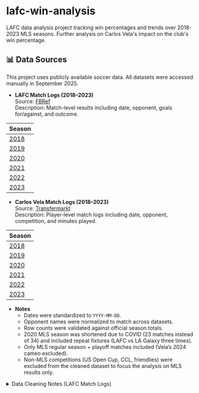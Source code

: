 # lafc-win-analysis
LAFC data analysis project tracking win percentages and trends over 2018-2023 MLS seasons. Further analysis on Carlos Vela's impact on the club's win percentage.

## 📊 Data Sources

This project uses publicly available soccer data. All datasets were accessed manually in September 2025.

- **LAFC Match Logs (2018–2023)**  
Source: [FBRef](https://fbref.com/)  
Description: Match-level results including date, opponent, goals for/against, and outcome.

| Season |
|--------|
| [2018](https://fbref.com/en/squads/81d817a3/2018/Los-Angeles-FC-Stats) |
| [2019](https://fbref.com/en/squads/81d817a3/2019/Los-Angeles-FC-Stats) |
| [2020](https://fbref.com/en/squads/81d817a3/2020/Los-Angeles-FC-Stats) |
| [2021](https://fbref.com/en/squads/81d817a3/2021/Los-Angeles-FC-Stats) |
| [2022](https://fbref.com/en/squads/81d817a3/2022/Los-Angeles-FC-Stats) |
| [2023](https://fbref.com/en/squads/81d817a3/2023/Los-Angeles-FC-Stats) |

- **Carlos Vela Match Logs (2018–2023)**  
Source: [Transfermarkt](https://www.transfermarkt.co.uk/carlos-vela/leistungsdaten/spieler/35773)  
Description: Player-level match logs including date, opponent, competition, and minutes played.

| Season |
|--------|
| [2018](https://www.transfermarkt.co.uk/carlos-vela/leistungsdaten/spieler/35773/plus/0?saison=2017) |
| [2019](https://www.transfermarkt.co.uk/carlos-vela/leistungsdaten/spieler/35773/plus/0?saison=2018) |
| [2020](https://www.transfermarkt.co.uk/carlos-vela/leistungsdaten/spieler/35773/plus/0?saison=2019) |
| [2021](https://www.transfermarkt.co.uk/carlos-vela/leistungsdaten/spieler/35773/plus/0?saison=2020) |
| [2022](https://www.transfermarkt.co.uk/carlos-vela/leistungsdaten/spieler/35773/plus/0?saison=2021) |
| [2023](https://www.transfermarkt.co.uk/carlos-vela/leistungsdaten/spieler/35773/plus/0?saison=2022) |


- **Notes**  
  - Dates were standardized to `YYYY-MM-DD`.  
  - Opponent names were normalized to match across datasets. 
  - Row counts were validated against official season totals.
  - 2020 MLS season was shortened due to COVID (23 matches instead of 34) and included repeat fixtures (LAFC vs LA Galaxy three times).
  - Only MLS regular season + playoff matches included (Vela’s 2024 cameo excluded).
  - Non-MLS competitions (US Open Cup, CCL, friendlies) were excluded from the cleaned dataset to focus the analysis on MLS results only.  


<details>
  <summary>Data Cleaning Notes (LAFC Match Logs)</summary>

  **Removed columns (not relevant to analysis):**  
  `Time`, `Day`, `Poss` (possession), `Attendance`, `Captain`, `Formation`, `Opp Formation`, `Referee`, `Match Report`, `Notes`.

  **Kept columns (with datatypes):**  
  - `Date` (date)  
  - `Comp` (text)  
  - `Round` (text)  
  - `Venue` (text)  
  - `Result` (text)  
  - `GF` (whole number)  
  - `GA` (whole number)  
  - `Opponent` (text)  
  - `xG` (decimal)  
  - `xGA` (decimal)  

  **Created columns:**  
  - `GD` (whole number) → `GF - GA`  
  - `xGD` (decimal) → `xG - xGA`  
  - `Season` (whole number) → competition year  

  **Other adjustments:**  
  - Reordered columns for clarity (date and season first, followed by match stats).  

</details>


